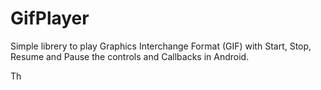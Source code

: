 # GifPlayer
Simple librery to play Graphics Interchange Format (GIF) with Start, Stop, Resume and Pause the controls and Callbacks in Android.



Th
